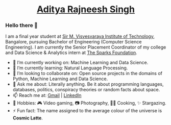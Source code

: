 <h1 align="center"><a href="https://adityarajneeshsingh.ml/" target="_blank" title="Portfolio">Aditya Rajneesh Singh</a></h1>

### Hello there 👋

I am a final year student at [Sir M. Visvesvaraya Institute of Technology](https://www.sirmvit.edu/), Bangalore, pursuing Bachelor of Engineering (Computer Science Engineering). I am currently the Senior Placement Coordinator of my college and Data Science & Analytics intern at [The Sparks Foundation](https://www.thesparksfoundationsingapore.org/).

- 🔭 I’m currently working on: Machine Learning and Data Science.
- 🌱 I’m currently learning: Natural Language Processing.
- 👯 I’m looking to collaborate on: Open source projects in the domains of Python, Machine Learning and Data Science.
- 💬 Ask me about: Literally anything. Be it about programming languages, databases, politics, conspiracy theories or random facts about space.
- 📫 Reach me at: [Gmail](mailto:adityarsingh17@gmail.com) | [LinkedIn](https://www.linkedin.com/in/adityarajneeshsingh/)
- :space_invader: Hobbies: :video_game: Video gaming, :camera: Photography, :man_cook: Cooking, :sparkles: Stargazing.
- ⚡ Fun fact: The name assigned to the average colour of the universe is **Cosmic Latte**.
